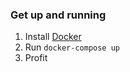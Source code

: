 ### Get up and running

1. Install [Docker](https://store.docker.com/search?type=edition&offering=community)
2. Run `docker-compose up`
3. Profit
